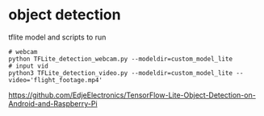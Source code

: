 # object detection
tflite model and scripts to run

```
# webcam
python TFLite_detection_webcam.py --modeldir=custom_model_lite
# input vid
python3 TFLite_detection_video.py --modeldir=custom_model_lite --video='flight_footage.mp4'
```

https://github.com/EdjeElectronics/TensorFlow-Lite-Object-Detection-on-Android-and-Raspberry-Pi
